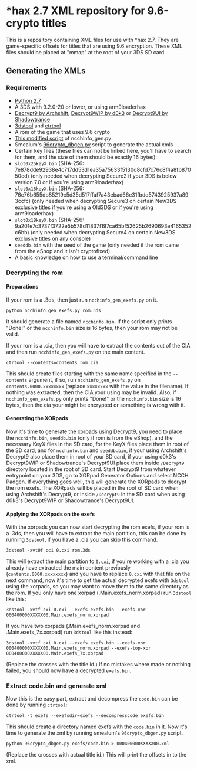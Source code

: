 # \*hax 2.7 XML repository for 9.6-crypto titles
This is a repository containing XML files for use with *hax 2.7. They are game-specific offsets for titles that are using 9.6 encryption. These XML files should be placed at "mmap" at the root of your 3DS SD card.

## Generating the XMLs

### Requirements

- [Python 2.7](https://www.python.org/downloads/release/python-2711/)
- A 3DS with 9.2.0-20 or lower, or using arm9loaderhax
- [Decrypt9 by Archshift](https://github.com/archshift/Decrypt9), [Decrypt9WIP by d0k3](https://github.com/d0k3/Decrypt9) or [Decrypt9UI by Shadowtrance](https://github.com/shadowtrance/Decrypt9)
- [3dstool](https://github.com/dnasdw/3dstool) and [ctrtool](https://github.com/profi200/Project_CTR)
- A rom of the game that uses 9.6 crypto
- [This modified script](https://gist.github.com/ihaveamac/304bb69e98fc4ce2d5c9) of ncchinfo_gen.py
- Smealum's [96crypto_dbgen.py](https://github.com/smealum/ninjhax2.x/blob/master/scripts/96crypto_dbgen.py) script to generate the actual xmls
- Certain key files (these files can not be linked here, you'll have to search for them, and the size of them should be exactly 16 bytes):
 - `slot0x25keyX.bin` (SHA-256: 7e878dde92938e4c717dd53d1ea35a75633f5130d8cfd7c76c8f4a8fb87050cd) (only needed when decrypting Secure2 if your 3DS is below version 7.0 or if you're using arm9loaderhax)
 - `slot0x18keyX.bin` (SHA-256: 76c76b655db85219c5d35d517ffaf7a43ebad66e31fbdd5743925937a893ccfc) (only needed when decrypting Secure3 on certain New3DS exclusive titles if you're using a Old3DS or if you're using arm9loaderhax)
 - `slot0x1BkeyX.bin` (SHA-256: 9a201e7c3737f3722e5b578d11837f197ca65bf52625b2690693e4165352c6bb) (only needed when decrypting Secure4 on certain New3DS exclusive titles on any console)
- `seeddb.bin` with the seed of the game (only needed if the rom came from the eShop and it isn't cryptofixed)
- A basic knowledge on how to use a terminal/command line

### Decrypting the rom

#### Preparations

If your rom is a .3ds, then just run `ncchinfo_gen_exefs.py` on it.
```
python ncchinfo_gen_exefs.py rom.3ds
```
It should generate a file named `ncchinfo.bin`. If the script only prints "Done!" or the `ncchinfo.bin` size is 16 bytes, then your rom may not be valid.

If your rom is a .cia, then you will have to extract the contents out of the CIA and then run `ncchinfo_gen_exefs.py` on the main content.
```
ctrtool --contents=contents rom.cia
```
This should create files starting with the same name specified in the `--contents` argument, if so, run `ncchinfo_gen_exefs.py` on `contents.0000.xxxxxxxx` (replace `xxxxxxxx` with the value in the filename).
If nothing was extracted, then the CIA your using may be invalid.
Also, if `ncchinfo_gen_exefs.py` only prints "Done!" or the `ncchinfo.bin` size is 16 bytes, then the cia your might be encrypted or something is wrong with it.

#### Generating the XORpads

Now it's time to generate the xorpads using Decrypt9, you need to place the `ncchinfo.bin`, `seeddb.bin` (only if rom is from the eShop), and the necessary KeyX files in the SD card, for the KeyX files place them in root of the SD card, and for `ncchinfo.bin` and `seeddb.bin`, if your using Archshift's Decrypt9 also place them in root of your SD card, if your using d0k3's Decrypt9WIP or Shadowtrance's Decrypt9UI place them inside `/Decrypt9` directory located in the root of SD card.
Start Decrypt9 from whatever entrypoint on your 3DS, go to XORpad Generator Options and select NCCH Padgen. If everything goes well, this will generate the XORpads to decrypt the rom exefs.
The XORpads will be placed in the root of SD card when using Archshift's Decrypt9, or inside `/Decrypt9` in the SD card when using d0k3's Decrypt9WIP or Shadowtrance's Decrypt9UI.

#### Applying the XORpads on the exefs

With the xorpads you can now start decrypting the rom exefs, if your rom is a .3ds, then you will have to extract the main partition, this can be done by running `3dstool`, if you have a .cia you can skip this command.
```
3dstool -xvt0f cci 0.cxi rom.3ds
```
This will extract the main partition to `0.cxi`, if you're working with a .cia you already have extracted the main content previously (`contents.0000.xxxxxxxx`) and you have to replace `0.cxi` with that file on the next command, now it's time to get the actual decrypted exefs with `3dstool` using the xorpads, so you may want to move them to the same directory as the rom.
If you only have one xorpad (.Main.exefs_norm.xorpad) run `3dstool` like this:
```
3dstool -xvtf cxi 0.cxi --exefs exefs.bin --exefs-xor 000400000XXXXX00.Main.exefs_norm.xorpad
```
If you have two xorpads (.Main.exefs_norm.xorpad and .Main.exefs_7x.xorpad) run `3dstool` like this instead:
```
3dstool -xvtf cxi 0.cxi --exefs exefs.bin --exefs-xor 000400000XXXXX00.Main.exefs_norm.xorpad --exefs-top-xor 000400000XXXXX00.Main.exefs_7x.xorpad
```
(Replace the crosses with the title id.)
If no mistakes where made or nothing failed, you should now have a decrypted `exefs.bin`.

### Extract code.bin and generate xml

Now this is the easy part, extract and decompress the `code.bin` can be done by running `ctrtool`:
```
ctrtool -t exefs --exefsdir=exefs --decompresscode exefs.bin
```
This should create a directory named exefs with the `code.bin` in it.
Now it's time to generate the xml by running smealum's `96crypto_dbgen.py` script.
```
python 96crypto_dbgen.py exefs/code.bin > 000400000XXXXX00.xml
```
(Replace the crosses with actual title id.)
This will print the offsets in to the xml.
